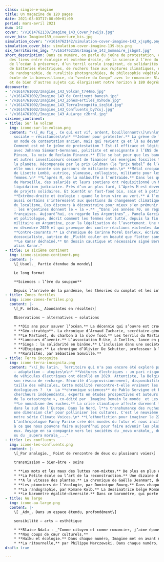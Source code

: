 ```yaml
---
class: single-e-magine
title: Un magazine de 120 pages
date: 2021-03-03T17:00:00+01:00
period: mars-avril 2021
num: 142
cover: "/v1614762130/Imagine_143_Cover_hswijs.jpg"
cover_bis: Imagine139_couverture_bis.jpg
simulation_cover: "/v1614762142/simulation-cover-imagine-143_xjsp0g.png"
simulation_cover_bis: simulation-cover-imagine-139-bis.png
six_territoires_img: "/v1614762156/Imagine_143_Sommaire_jsbgmt.jpg"
short_description: Dans ce numéro, on parle du jeûne de protestation, d’IVG en Argentine,
  des liens entre écologie et extrême-droite, de la science à l’ère du complotisme,
  de l’océan à préserver, d’un terril carolo inspirant, de solidarités migratoires,
  de batteries électriques, de ruchers face aux ruptures climatiques, de luttes non-mixtes,
  de randographie, de ruralités photographiées, de philosophie végétale, d’une Petite
  école de la bienveillance, du "ventre du Congo" avec le romancier Blaise Ndala,
  et de bien d’autres sujets qui élargissent notre horizon à 180 degrés.
decouverte:
- "/v1614761002/Imagine_143_Volcan_t744m6.jpg"
- "/v1614761002/Imagine_143_6e_Continent_banesh.jpg"
- "/v1614761002/Imagine_143_ZonesFertiles_m5h6de.jpg"
- "/v1614761002/Imagine_143_TerraIncognita_izq3id.jpg"
- "/v1614761002/Imagine_143_Confluents_by7cuj.jpg"
- "/v1614761001/Imagine_143_AuLarge_c2brnl.jpg"
sixieme_continent:
- title: Sur le volcan
  img: icone-sur-le-volcan.png
  content: "\\[_Au fig_. Ce qui est vif, ardent, bouillonnant\\]\n\nluttes - critique
    sociale – résistances\n\n* **Jeûner pour protester.** La grève de la faim est
    un mode de contestation ancien, mais qui revient ça et là au devant de la scène.
    Comment est né le jeûne de protestation ? Est-il efficace et légitime ? Le point
    avec Johanna Siméant-Germanos, politiste et enseignante à l’ENS de Paris.\n* **Lucie
    Pinson, la voix de Reclaim Finance.** Elle se bat pour que les banques, les assurances
    et autres investisseurs cessent de financer les énergies fossiles toxiques pour
    la planète. Récompensée par le prix Goldman (le “prix Nobel” de l’environnement),
    elle nous raconte son parcours de militante-née.\n* **Métal croquant.** La chronique
    de Lisette Lombé, autrice, slameuse, collagiste, militante pour les droits des
    femmes.\n* **L’après M, de la malbouffe à l’entraide.** Dans les quartiers nord
    de Marseille, des salariés et leurs soutiens ont réquisitionné un McDonald’s en
    liquidation judiciaire. Près d’un an plus tard, L’Après M est devenu une fourmilière
    de projets solidaires. Et bientôt un fast-food bio, sain et à petits prix ? \n*
    **Extrême-droite et écologie : quand le brun vire au vert.** A l’extrême-droite
    aussi certains s’intéressent aux questions du changement climatique, de la décroissance,
    du localisme… Des discours à déconstruire pour mieux s’en prémunir.\n* **Féminismes
    : les Argentines donnent le « la ».** _“Dans les années 70, on regardait les féministes
    françaises. Aujourd’hui, on regarde les Argentines”_. Pamela García Martín, militante
    et politologue, décrit comment les femmes ont lutté, depuis la fin de la dictature
    militaire en Argentine, pour la légalisation de l’avortement. Une victoire décrochée
    en décembre 2020 et qui provoque des contre-réactions violentes dans la région.\n*
    **Contre-courants.** La chronique de Corinne Morel Darleux, écrivaine, militante
    écosocialiste, autrice de _Plutôt couler en beauté que flotter sans grâce_ (Libertalia).\n*
    **Le Kanar déchaîné.** Un dessin caustique et nécessaire signé Bernard Querton,
    alias Kanar."
- title: Le sixième continent
  img: icone-sixieme-continent.png
  content: |-
    \[_Usuel._ Partie étendue du monde\]

    Le long format

    **Sciences : l’ère du soupçon**

    Depuis l’arrivée de la pandémie, les théories du complot et les informations fallacieuses gagnent dangereusement du terrain. Avec, au cœur de cette vague de soupçon et de désinformation, une mise en cause frontale des sciences et des experts. Quelle est la place de la science en démocratie ? Quel est son statut social, son rôle sociétal ? Comment les scientifiques vivent-ils cette époque troublée ? Comment opèrent les populistes anti-sciences ? Dans un dossier fouillé de vingt-deux pages, _Imagine_ est parti à la rencontre de chercheuses et de chercheurs avec un regard critique et prospectif.
- title: Zones fertiles
  img: icone-zones-fertiles.png
  content: |-
    \[_P. méton._ Abondantes en récoltes\]

    Observations – alternatives – solutions

    * **Dix ans pour sauver l’océan.** La décennie qui s’ouvre est cruciale pour l’océan : d’ici 2030, 30 % de la haute mer et des eaux nationales devra être transformé en aires protégées. Un traité mondial pour préserver la haute mer, vaste zone située hors des juridictions nationales, est négocié sous l’égide des Nations Unies. _Imagine_ fait le point sur ce défi surnommé 30x30… Et plonge le long des côtes espagnoles, où SOS Corales, le premier **projet** **participatif de restauration de coraux d’eau froide** en Méditerranée vient de démarrer.
    * **Géo-stratégo**. La chronique d’Arnaud Zacharie, secrétaire-général du CNCD-11.11.11.
    * **Le Martinet, du charbon à la slow food.** Les terrils du Martinet, aujourd’hui hauts lieux de la biodiversité, ont été le théâtre d’une très longue lutte du comité de quartier pour leur conservation. Et sont à présent, avec les bâtiments subsistants du charbonnage, au cœur du développement d’une alimentation durable à Charleroi.
    * **Lanceurs d’avenir.** L’association R-Use, à Ixelles, lance en pleine crise sanitaire un projet centré sur la formation et la réutilisation de tissus de seconde main. De leur côté, As bean et Sonian Wood Coop développent les filières courtes dans les cantines de l’ULB et dans la hêtraie de la forêt de Soignes. Trois projets inspirants mis en avant par _Imagine_.
    * **Singa : la solidarité en binôme.** L’inclusion dans une société d’accueil passe par les rencontres, la solidarité et la création d’un “capital social”. C’est ce que défend l’association Singa, qui, à travers son programme Buddy, met en lien des personnes nouvellement arrivées en Belgique et des résidents bruxellois. Reportage sur une complicité naissante entre deux femmes.
    * **UEtopique.** La chronique d’Olivier De Schutter, professeur à l’UCLouvain, rapporteur spécial de l’ONU sur l’extrême pauvreté et les droits de l’homme.
    * **Ruralités, par Sébastien Somville.**
- title: Terra incognita
  img: icone-terra-incognita.png
  content: "\\[_Du latin._ Territoire qui n'a pas encore été exploré par l'Homme.\\]\n\nprospective
    – adaptation – utopies\n\n* **Voitures électriques : un pari risqué.** Les ventes
    de véhicules électriques ont décollé en 2020. Attentiste, la Belgique a peu développé
    son réseau de recharge. Sécurité d’approvisionnement, disponibilité des minerais,
    taille des véhicules… Cette mobilité rencontre-t-elle vraiment les impératifs
    écologiques ?  \n  La **chronique sciences** de Pablo Servigne et Raphaël Stevens,
    chercheurs indépendants, experts en études prospectives et auteurs de « Aux origines
    de la catastrophe », co-édité par _Imagine Demain le monde_ et Les Liens qui Libèrent.\n*
    **Le nomadisme des ruches.** La crise climatique affecte durement les abeilles
    dans le sud de l’Europe. Dans le Nord, l**a transhumance des ruches** devient
    une dimension clef pour polliniser les cultures. C'est le neuvième épisode de
    notre série Climate Voices.\n* **L’ethnofiction pour imaginer le 22ème siècle.**
    L’anthropologue Fanny Parise crée des mondes du futur et nous incite à réfléchir
    à ce que nous pouvons faire aujourd’hui pour faire advenir les plus positifs d’entre
    eux. Voyage en sa compagnie vers les sociétés du _nova orakolo_, du _malhela ordo_
    ou du _supera morala_..."
- title: Les confluents
  img: icone-les-confluents.png
  content: |-
    \[_Par analogie._ Point de rencontre de deux ou plusieurs voies\]

    transmission – bien-être - soins

    * **Les mots et les maux des luttes non-mixtes.** De plus en plus d’organisations et de collectifs, notamment féministes et antiracistes, s’organisent en non-mixité. Outil d’émancipation pour les uns, cette pratique est considérée comme discriminante par les autres. Et suscite des controverses parfois violentes. _Imagine_ fait le point sur la non-mixité : son histoire, son utilité et ses victoires.
    * **La Petite école ou l’art de la reconstruction.** Une dizaine d’enfants migrants, souffrant bien souvent de traumatismes, (ré)apprennent les codes de l’école dans un lieu empli de bienveillance - et reprennent des forces avant de se lancer dans la grande école.
    * **A la vitesse des plantes.** La chronique de Gaëlle Jeanmart, de l’Asbl Philocité, qui propose un petit exercice de la pensée en mode végétal.
    * **Les pionniers de l’écologie, par Dominique Bourg.** Dans chaque numéro, le philosophe nous replonge dans l'œuvre d’une figure marquante. Cet épisode est consacré à John Muir.
    * **La randographie, par Romane Kolb.** La dessinatrice belge Romane Kolb réinvente à sa manière le carnet de voyage à travers ses “randographies”. Dessin, cartographie, récit... autant d’ingrédients de son portfolio consacré aux Dolomites.
    * **Le baromètre égalité-diversité.** Dans ce baromètre, qui porte sur le numéro précédent d’_Imagine_, la rédaction innove : nous avons compté le “temps de parole” de nos intervenants… Une première en presse écrite.
- title: Au large
  img: icone-au-large.png
  content: |-
    \[ _Adv_. Dans un espace étendu, profondément\]

    sensibilité – arts – esthétique

    * **Blaise Ndala : _"Comme citoyen et comme romancier, j’aime épouser toutes les identités". _**A l’occasion de la sortie de son dernier roman (_Dans le ventre du Congo_, au Seuil), ce juriste et écrivain congolais installé au Canada nous raconte sa vision de la fiction et de notre mémoire coloniale.
    * **Nos coups de cœur culturels.**
    * **Haïku et écologie.** Dans chaque numéro, Imagine met en avant un haïku en lien avec les crises écologiques. Yamaguchi Ryùishi ressent la fièvre du monde.
    * **La ritournelle,** par Philippe Marczewski. Dans chaque numéro, l’écrivain et finaliste du Prix Rossel 2019 nous propose un exercice de "psychogéographie minuscule". Dans ce cinquième épisode, il nous emmène à Deûlin sur les rives de l’Ourthe.
draft: true

---
```

